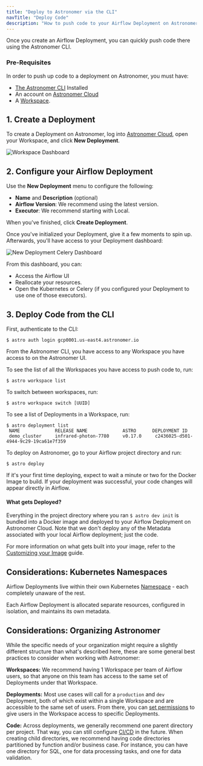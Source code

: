 ```yaml
---
title: "Deploy to Astronomer via the CLI"
navTitle: "Deploy Code"
description: "How to push code to your Airflow Deployment on Astronomer via the Astronomer CLI."
---
```


Once you create an Airflow Deployment, you can quickly push code there using the Astronomer CLI.

### Pre-Requisites

In order to push up code to a deployment on Astronomer, you must have:

* [The Astronomer CLI](/docs/cloud/stable/develop/cli-quickstart/) Installed
* An account on [Astronomer Cloud](https://app.gcp0001.us-east4.astronomer.io/)
* A [Workspace](https://www.astronomer.io/docs/cloud/stable/deploy/manage-workspaces).

## 1. Create a Deployment

To create a Deployment on Astronomer, log into [Astronomer Cloud](https://app.gcp0001.us-east4.astronomer.io/), open your Workspace, and click **New Deployment**.

![Workspace Dashboard](https://assets2.astronomer.io/main/docs/astronomer-ui/workspace_dashboard.png)

## 2. Configure your Airflow Deployment

Use the **New Deployment** menu to configure the following:

* **Name** and **Description** (optional)
* **Airflow Version**: We recommend using the latest version.
* **Executor**: We recommend starting with Local.

When you've finished, click **Create Deployment**.

Once you've initialized your Deployment, give it a few moments to spin up. Afterwards, you'll have access to your Deployment dashboard:

![New Deployment Celery Dashboard](https://assets2.astronomer.io/main/docs/deploying-code/new_deployment_celery_dashboard.png)

From this dashboard, you can:

- Access the Airflow UI
- Reallocate your resources.
- Open the Kubernetes or Celery (if you configured your Deployment to use one of those executors).


## 3. Deploy Code from the CLI

First, authenticate to the CLI:


```
$ astro auth login gcp0001.us-east4.astronomer.io
```


From the Astronomer CLI, you have access to any Workspace you have access to on the Astronomer UI.

To see the list of all the Workspaces you have access to push code to, run:

```
$ astro workspace list
```

To switch between workspaces, run:

```
$ astro workspace switch [UUID]
```

To see a list of Deployments in a Workspace, run:

```
$ astro deployment list
 NAME             RELEASE NAME             ASTRO      DEPLOYMENT ID
 demo_cluster     infrared-photon-7780     v0.17.0     c2436025-d501-4944-9c29-19ca61e7f359
```

To deploy on Astronomer, go to your Airflow project directory and run:

```
$ astro deploy
```

If it's your first time deploying, expect to wait a minute or two for the Docker Image to build. If your deployment was successful, your code changes will appear directly in Airflow.

#### What gets Deployed?

Everything in the project directory where you ran `$ astro dev init` is bundled into a Docker image and deployed to your Airflow Deployment on Astronomer Cloud. Note that we don't deploy any of the Metadata associated with your local Airflow deployment; just the code.

For more information on what gets built into your image, refer to the [Customizing your Image](/docs/cloud/stable/develop/customize-image/) guide.

## Considerations: Kubernetes Namespaces

Airflow Deployments live within their own Kubernetes [Namespace](https://kubernetes.io/docs/concepts/overview/working-with-objects/namespaces/) - each completely unaware of the rest.

Each Airflow Deployment is allocated separate resources, configured in isolation, and maintains its own metadata.

## Considerations: Organizing Astronomer

While the specific needs of your organization might require a slightly different structure than what's described here, these are some general best practices to consider when working with Astronomer:

**Workspaces:** We recommend having 1 Workspace per team of Airflow users, so that anyone on this team has access to the same set of Deployments under that Workspace.

**Deployments:** Most use cases will call for a `production` and `dev` Deployment, both of which exist within a single Workspace and are accessible to the same set of users. From there, you can [set permissions](https://www.astronomer.io/docs/cloud/stable/manage-astronomer/workspace-permissions) to give users in the Workspace access to specific Deployments.

**Code:** Across deployments, we generally recommend one parent directory per project. That way, you can still configure [CI/CD](https://www.astronomer.io/docs/cloud/stable/deploy/ci-cd) in the future. When creating child directories, we recommend having code directories partitioned by function and/or business case. For instance, you can have one directory for SQL, one for data processing tasks, and one for data validation.
